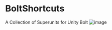 # BoltShortcuts
A Collection of Superunits for Unity Bolt
![image](https://i.imgur.com/cRlEDIe.png)
